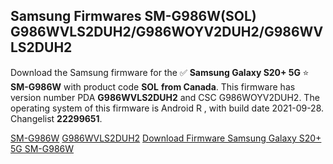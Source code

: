 <h2>Samsung Firmwares SM-G986W(SOL) G986WVLS2DUH2/G986WOYV2DUH2/G986WVLS2DUH2</h2>
Download the Samsung firmware for the ✅ <strong>Samsung Galaxy S20+ 5G </strong> ⭐ <strong>SM-G986W</strong> with product code <strong>SOL</strong> <strong> from Canada</strong>. This firmware has version number PDA <strong>G986WVLS2DUH2</strong> and CSC G986WOYV2DUH2. The operating system of this firmware is Android R , with build date 2021-09-28. Changelist <strong>22299651</strong>.


[SM-G986W](https://samfirm.shop/samsung/model/SM-G986W)
[G986WVLS2DUH2](https://samfirm.shop/samsung/pda/G986WVLS2DUH2)
[Download Firmware Samsung Galaxy S20+ 5G SM-G986W](https://samfirm.shop/samsung/firmware/460333)
